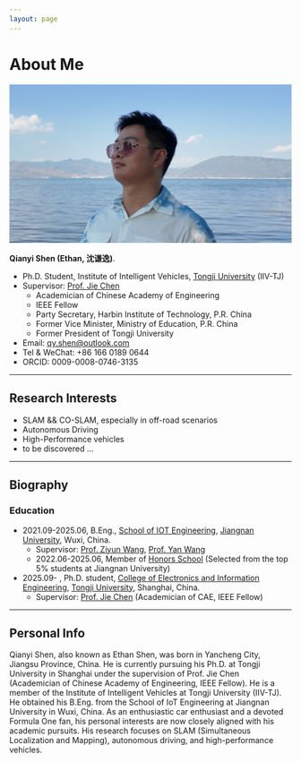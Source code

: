 ```yaml
---
layout: page
---
```


# About Me

<img src="qianyishen.jpg" class="floatpic">

**Qianyi Shen (Ethan, 沈谦逸)**.<br>

- Ph.D. Student, Institute of Intelligent Vehicles, [Tongji University](https://www.tongji.edu.cn/) (IIV-TJ)
- Supervisor: [Prof. Jie Chen](https://see.tongji.edu.cn/info/1369/10791.htm)
  - Academician of Chinese Academy of Engineering
  - IEEE Fellow
  - Party Secretary, Harbin Institute of Technology, P.R. China
  - Former Vice Minister, Ministry of Education, P.R. China
  - Former President of Tongji University
- Email: [qy.shen@outlook.com](mailto:qy.shen@outlook.com)
- Tel & WeChat: +86 166 0189 0644
- ORCID: 0009-0008-0746-3135

---

## Research Interests

- SLAM && CO-SLAM, especially in off-road scenarios
- Autonomous Driving
- High-Performance vehicles
- to be discovered ...


---

## Biography
### Education
- 2021.09-2025.06, B.Eng., [School of IOT Engineering](https://iot.jiangnan.edu.cn/), [Jiangnan University](https://www.jiangnan.edu.cn/), Wuxi, China.
  - Supervisor: [Prof. Ziyun Wang](https://iot.jiangnan.edu.cn/info/1142/3583.htm), [Prof. Yan Wang](https://iot.jiangnan.edu.cn/info/1141/3534.htm)
  - 2022.06-2025.06, Member of [Honors School](https://honorschool.jiangnan.edu.cn/) (Selected from the top 5% students at Jiangnan University)
- 2025.09- , Ph.D. student, [College of Electronics and Information Engineering](https://see.tongji.edu.cn/), [Tongji University](https://www.tongji.edu.cn/), Shanghai, China.
  - Supervisor: [Prof. Jie Chen](https://see.tongji.edu.cn/info/1369/10791.htm) (Academician of CAE, IEEE Fellow)

---

## Personal Info
Qianyi Shen, also known as Ethan Shen, was born in Yancheng City, Jiangsu Province, China. He is currently pursuing his Ph.D. at Tongji University in Shanghai under the supervision of Prof. Jie Chen (Academician of Chinese Academy of Engineering, IEEE Fellow). He is a member of the Institute of Intelligent Vehicles at Tongji University (IIV-TJ). He obtained his B.Eng. from the School of IoT Engineering at Jiangnan University in Wuxi, China. As an enthusiastic car enthusiast and a devoted Formula One fan, his personal interests are now closely aligned with his academic pursuits. His research focuses on SLAM (Simultaneous Localization and Mapping), autonomous driving, and high-performance vehicles.

<br>